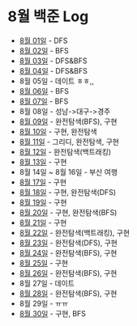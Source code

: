 # 8월 백준 Log

- [8월 01일](./0801/) - DFS
- [8월 02일](./0802/) - BFS
- [8월 03일](./0803/) - DFS&BFS
- [8월 04일](./0804/) - DFS&BFS
- 8월 05일 - 데이트 ㅎㅎ,,
- [8월 06일](./0806/) - BFS
- [8월 07일](./0807/) - BFS
- 8월 08일 - 성남->대구->경주
- [8월 09일](./0809/) - 완전탐색(BFS), 구현
- [8월 10일](./0810/) - 구현, 완전탐색
- [8월 11일](./0811) - 그리디, 완전탐색, 구현
- [8월 12일](./0812) - 완전탐색(백트래킹)
- [8월 13일](./0813) - 구현
- 8월 14일 ~ 8월 16일 - 부산 여행
- [8월 17일](./0817) - 구현
- [8월 18일](./0818) - 구현, 완전탐색(DFS)
- [8월 19일](./0819) - 구현
- [8월 20일](./0820) - 구현, 완전탐색(BFS)
- [8월 21일](./0821) - 구현
- [8월 22일](./0822) - 완전탐색(백트래킹), 구현
- [8월 23일](./0823) - 완전탐색(DFS), 구현
- [8월 24일](./0824) - 완전탐색(BFS), 구현
- [8월 25일](./0825) - 구현
- [8월 26일](./0826) - 완전탐색(BFS), 구현
- 8월 27일 - 데이트
- [8월 28일](./0828) - 완전탐색(BFS), 구현
- 8월 29일 - ㅠㅠ
- [8월 30일](./0830) - 구현, BFS